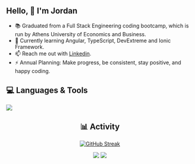 ## Hello, 👋  I'm Jordan 
  
- 📚 Graduated from a Full Stack Engineering coding bootcamp, which is run by Athens University of Economics and Business.
- 🌱 Currently learning Angular, TypeScript, DevExtreme and Ionic Framework. 
- 📫 Reach me out with [Linkedin](https://www.linkedin.com/in/ipapaditsas/).
- ⚡ Annual Planning: Make progress, be consistent, stay positive, and happy coding. 

<div align="left">  
  
## 💻 Languages & Tools 

<a href="https://skillicons.dev">
    <img src="https://skillicons.dev/icons?i=html,css,js,typescript,angular,nodejs,expressjs,java,bootstrap,mongo,webpack,linux,git" />
</a>

</div>

<div align="center">  

## 📊 Activity
  
[![GitHub Streak](https://streak-stats.demolab.com/?user=jordanpapaditsas&theme=tokyonight)](https://git.io/streak-stats)
  
![](http://github-profile-summary-cards.vercel.app/api/cards/stats?username=jordanpapaditsas&theme=blueberry) ![](http://github-profile-summary-cards.vercel.app/api/cards/most-commit-language?username=jordanpapaditsas&theme=blueberry)  

</div>
  


